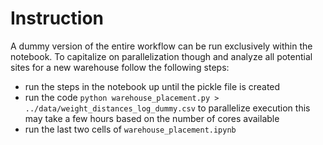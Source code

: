# Instruction
A dummy version of the entire workflow can be run exclusively within the notebook. To capitalize on parallelization though and analyze all potential sites for a new warehouse follow the following steps:
 - run the steps in the notebook up until the pickle file is created
 - run the code `python warehouse_placement.py > ../data/weight_distances_log_dummy.csv` to parallelize execution this may take a few hours based on the number of cores available
 - run the last two cells of `warehouse_placement.ipynb`